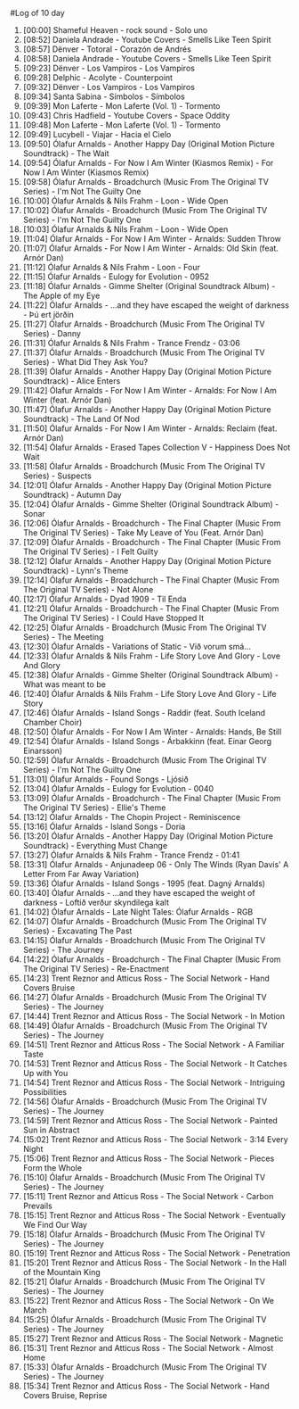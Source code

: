 #Log of 10 day

1. [00:00] Shameful Heaven - rock sound - Solo uno
1. [08:52] Daniela Andrade - Youtube Covers - Smells Like Teen Spirit
1. [08:57] Dënver - Totoral - Corazón de Andrés
1. [08:58] Daniela Andrade - Youtube Covers - Smells Like Teen Spirit
1. [09:23] Dënver - Los Vampiros - Los Vampiros
1. [09:28] Delphic - Acolyte - Counterpoint
1. [09:32] Dënver - Los Vampiros - Los Vampiros
1. [09:34] Santa Sabina - Símbolos - Símbolos
1. [09:39] Mon Laferte - Mon Laferte (Vol. 1) - Tormento
1. [09:43] Chris Hadfield - Youtube Covers - Space Oddity
1. [09:48] Mon Laferte - Mon Laferte (Vol. 1) - Tormento
1. [09:49] Lucybell - Viajar - Hacia el Cielo
1. [09:50] Ólafur Arnalds - Another Happy Day (Original Motion Picture Soundtrack) - The Wait
1. [09:54] Ólafur Arnalds - For Now I Am Winter (Kiasmos Remix) - For Now I Am Winter (Kiasmos Remix)
1. [09:58] Ólafur Arnalds - Broadchurch (Music From The Original TV Series) - I'm Not The Guilty One
1. [10:00] Ólafur Arnalds & Nils Frahm - Loon - Wide Open
1. [10:02] Ólafur Arnalds - Broadchurch (Music From The Original TV Series) - I'm Not The Guilty One
1. [10:03] Ólafur Arnalds & Nils Frahm - Loon - Wide Open
1. [11:04] Ólafur Arnalds - For Now I Am Winter - Arnalds: Sudden Throw
1. [11:07] Ólafur Arnalds - For Now I Am Winter - Arnalds: Old Skin (feat. Arnór Dan)
1. [11:12] Ólafur Arnalds & Nils Frahm - Loon - Four
1. [11:15] Ólafur Arnalds - Eulogy for Evolution - 0952
1. [11:18] Ólafur Arnalds - Gimme Shelter (Original Soundtrack Album) - The Apple of my Eye
1. [11:22] Ólafur Arnalds - ...and they have escaped the weight of darkness - Þú ert jörðin
1. [11:27] Ólafur Arnalds - Broadchurch (Music From The Original TV Series) - Danny
1. [11:31] Ólafur Arnalds & Nils Frahm - Trance Frendz - 03:06
1. [11:37] Ólafur Arnalds - Broadchurch (Music From The Original TV Series) - What Did They Ask You?
1. [11:39] Ólafur Arnalds - Another Happy Day (Original Motion Picture Soundtrack) - Alice Enters
1. [11:42] Ólafur Arnalds - For Now I Am Winter - Arnalds: For Now I Am Winter (feat. Arnór Dan)
1. [11:47] Ólafur Arnalds - Another Happy Day (Original Motion Picture Soundtrack) - The Land Of Nod
1. [11:50] Ólafur Arnalds - For Now I Am Winter - Arnalds: Reclaim (feat. Arnór Dan)
1. [11:54] Ólafur Arnalds - Erased Tapes Collection V - Happiness Does Not Wait
1. [11:58] Ólafur Arnalds - Broadchurch (Music From The Original TV Series) - Suspects
1. [12:01] Ólafur Arnalds - Another Happy Day (Original Motion Picture Soundtrack) - Autumn Day
1. [12:04] Ólafur Arnalds - Gimme Shelter (Original Soundtrack Album) - Sonar
1. [12:06] Ólafur Arnalds - Broadchurch - The Final Chapter (Music From The Original TV Series) - Take My Leave of You (Feat. Arnór Dan)
1. [12:09] Ólafur Arnalds - Broadchurch - The Final Chapter (Music From The Original TV Series) - I Felt Guilty
1. [12:12] Ólafur Arnalds - Another Happy Day (Original Motion Picture Soundtrack) - Lynn's Theme
1. [12:14] Ólafur Arnalds - Broadchurch - The Final Chapter (Music From The Original TV Series) - Not Alone
1. [12:17] Ólafur Arnalds - Dyad 1909 - Til Enda
1. [12:21] Ólafur Arnalds - Broadchurch - The Final Chapter (Music From The Original TV Series) - I Could Have Stopped It
1. [12:25] Ólafur Arnalds - Broadchurch (Music From The Original TV Series) - The Meeting
1. [12:30] Ólafur Arnalds - Variations of Static - Við vorum smá...
1. [12:33] Ólafur Arnalds & Nils Frahm - Life Story Love And Glory - Love And Glory
1. [12:38] Ólafur Arnalds - Gimme Shelter (Original Soundtrack Album) - What was meant to be
1. [12:40] Ólafur Arnalds & Nils Frahm - Life Story Love And Glory - Life Story
1. [12:46] Ólafur Arnalds - Island Songs - Raddir (feat. South Iceland Chamber Choir)
1. [12:50] Ólafur Arnalds - For Now I Am Winter - Arnalds: Hands, Be Still
1. [12:54] Ólafur Arnalds - Island Songs - Árbakkinn (feat. Einar Georg Einarsson)
1. [12:59] Ólafur Arnalds - Broadchurch (Music From The Original TV Series) - I'm Not The Guilty One
1. [13:01] Ólafur Arnalds - Found Songs - Ljósið
1. [13:04] Ólafur Arnalds - Eulogy for Evolution - 0040
1. [13:09] Ólafur Arnalds - Broadchurch - The Final Chapter (Music From The Original TV Series) - Ellie's Theme
1. [13:12] Ólafur Arnalds - The Chopin Project - Reminiscence
1. [13:16] Ólafur Arnalds - Island Songs - Doria
1. [13:20] Ólafur Arnalds - Another Happy Day (Original Motion Picture Soundtrack) - Everything Must Change
1. [13:27] Ólafur Arnalds & Nils Frahm - Trance Frendz - 01:41
1. [13:31] Ólafur Arnalds - Anjunadeep 06 - Only The Winds (Ryan Davis' A Letter From Far Away Variation)
1. [13:36] Ólafur Arnalds - Island Songs - 1995 (feat. Dagný Arnalds)
1. [13:40] Ólafur Arnalds - ...and they have escaped the weight of darkness - Loftið verður skyndilega kalt
1. [14:02] Ólafur Arnalds - Late Night Tales: Ólafur Arnalds - RGB
1. [14:07] Ólafur Arnalds - Broadchurch (Music From The Original TV Series) - Excavating The Past
1. [14:15] Ólafur Arnalds - Broadchurch (Music From The Original TV Series) - The Journey
1. [14:22] Ólafur Arnalds - Broadchurch - The Final Chapter (Music From The Original TV Series) - Re-Enactment
1. [14:23] Trent Reznor and Atticus Ross - The Social Network - Hand Covers Bruise
1. [14:27] Ólafur Arnalds - Broadchurch (Music From The Original TV Series) - The Journey
1. [14:44] Trent Reznor and Atticus Ross - The Social Network - In Motion
1. [14:49] Ólafur Arnalds - Broadchurch (Music From The Original TV Series) - The Journey
1. [14:51] Trent Reznor and Atticus Ross - The Social Network - A Familiar Taste
1. [14:53] Trent Reznor and Atticus Ross - The Social Network - It Catches Up with You
1. [14:54] Trent Reznor and Atticus Ross - The Social Network - Intriguing Possibilities
1. [14:56] Ólafur Arnalds - Broadchurch (Music From The Original TV Series) - The Journey
1. [14:59] Trent Reznor and Atticus Ross - The Social Network - Painted Sun in Abstract
1. [15:02] Trent Reznor and Atticus Ross - The Social Network - 3:14 Every Night
1. [15:06] Trent Reznor and Atticus Ross - The Social Network - Pieces Form the Whole
1. [15:10] Ólafur Arnalds - Broadchurch (Music From The Original TV Series) - The Journey
1. [15:11] Trent Reznor and Atticus Ross - The Social Network - Carbon Prevails
1. [15:15] Trent Reznor and Atticus Ross - The Social Network - Eventually We Find Our Way
1. [15:18] Ólafur Arnalds - Broadchurch (Music From The Original TV Series) - The Journey
1. [15:19] Trent Reznor and Atticus Ross - The Social Network - Penetration
1. [15:20] Trent Reznor and Atticus Ross - The Social Network - In the Hall of the Mountain King
1. [15:21] Ólafur Arnalds - Broadchurch (Music From The Original TV Series) - The Journey
1. [15:22] Trent Reznor and Atticus Ross - The Social Network - On We March
1. [15:25] Ólafur Arnalds - Broadchurch (Music From The Original TV Series) - The Journey
1. [15:27] Trent Reznor and Atticus Ross - The Social Network - Magnetic
1. [15:31] Trent Reznor and Atticus Ross - The Social Network - Almost Home
1. [15:33] Ólafur Arnalds - Broadchurch (Music From The Original TV Series) - The Journey
1. [15:34] Trent Reznor and Atticus Ross - The Social Network - Hand Covers Bruise, Reprise

